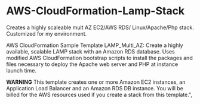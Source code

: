 # AWS-CloudFormation-Lamp-Stack
Creates a highly scaleable mult AZ EC2/AWS RDS/ Linux/Apache/Php stack. Customized for my environment.

AWS CloudFormation Sample Template LAMP_Multi_AZ: Create a highly available, scalable LAMP stack with an Amazon RDS database. Uses modified AWS CloudFormation bootstrap scripts to install the packages and files necessary to deploy the Apache web server and PHP at instance launch time. 

**WARNING** This template creates one or more Amazon EC2 instances, an Application Load Balancer and an Amazon RDS DB instance. You will be billed for the AWS resources used if you create a stack from this template.",
